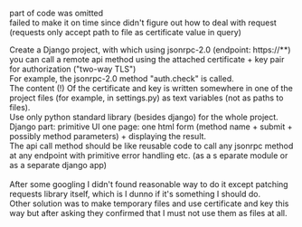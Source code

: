 part of code was omitted  <br />
failed to make it on time since didn't figure out how to deal with request (requests only accept path to file as certificate value in query)

Create a Django project, with which using jsonrpc-2.0 (endpoint: https://**) you can call a remote api method using the attached certificate + key pair for authorization ("two-way TLS") <br />
For example, the jsonrpc-2.0 method "auth.check" is called. <br />
The content (!) Of the certificate and key is written somewhere in one of the project files (for example, in settings.py) as text variables (not as paths to files).  <br />
Use only python standard library (besides django) for the whole project. <br />
Django part: primitive UI one page: one html form (method name + submit + possibly method parameters) + displaying the result. <br />
The api call method should be like reusable code to call any jsonrpc method at any endpoint with primitive error handling etc. (as a s eparate module or as a separate django app) <br />
<br /> 
After some googling I didn't found reasonable way to do it except patching requests library itself, which is I dunno if it's something I should do. <br />
Other solution was to make temporary files and use certificate and key this way but after asking they confirmed that I must not use them as files at all.
